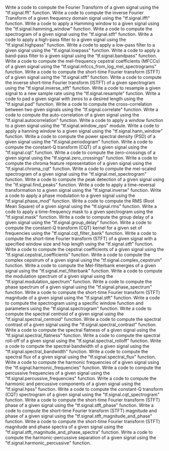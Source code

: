 Write a code to compute the Fourier Transform of a given signal using the "tf.signal.fft" function.
Write a code to compute the inverse Fourier Transform of a given frequency domain signal using the "tf.signal.ifft" function.
Write a code to apply a Hamming window to a given signal using the "tf.signal.hamming_window" function.
Write a code to compute the spectrogram of a given signal using the "tf.signal.stft" function.
Write a code to apply a high-pass filter to a given signal using the "tf.signal.highpass" function.
Write a code to apply a low-pass filter to a given signal using the "tf.signal.lowpass" function.
Write a code to apply a band-pass filter to a given signal using the "tf.signal.bandpass" function.
Write a code to compute the mel-frequency cepstral coefficients (MFCCs) of a given signal using the "tf.signal.mfccs_from_log_mel_spectrograms" function.
Write a code to compute the short-time Fourier transform (STFT) of a given signal using the "tf.signal.stft" function.
Write a code to compute the inverse short-time Fourier transform (ISTFT) of a given spectrogram using the "tf.signal.inverse_stft" function.
Write a code to resample a given signal to a new sample rate using the "tf.signal.resample" function.
Write a code to pad a given signal with zeros to a desired length using the "tf.signal.pad" function.
Write a code to compute the cross-correlation between two given signals using the "tf.signal.correlate" function.
Write a code to compute the auto-correlation of a given signal using the "tf.signal.autocorrelation" function.
Write a code to apply a window function to a given signal using the "tf.signal.window_ops" module.
Write a code to apply a hanning window to a given signal using the "tf.signal.hann_window" function.
Write a code to compute the power spectral density (PSD) of a given signal using the "tf.signal.periodogram" function.
Write a code to compute the constant-Q transform (CQT) of a given signal using the "tf.signal.cqt" function.
Write a code to compute the zero-crossings of a given signal using the "tf.signal.zero_crossings" function.
Write a code to compute the chroma feature representation of a given signal using the "tf.signal.chroma_cqt" function.
Write a code to compute the mel-scaled spectrogram of a given signal using the "tf.signal.mel_spectrogram" function.
Write a code to compute the peak detection of a given signal using the "tf.signal.find_peaks" function.
Write a code to apply a time-reversal transformation to a given signal using the "tf.signal.inverse" function.
Write a code to apply a phase modulation to a given signal using the "tf.signal.phase_mod" function.
Write a code to compute the RMS (Root Mean Square) of a given signal using the "tf.signal.rms" function.
Write a code to apply a time-frequency mask to a given spectrogram using the "tf.signal.mask" function.
Write a code to compute the group delay of a given signal using the "tf.signal.group_delay" function.
Write a code to compute the constant-Q transform (CQT) kernel for a given set of frequencies using the "tf.signal.cqt_filter_bank" function.
Write a code to compute the short-time Fourier transform (STFT) of a given signal with a specified window size and hop length using the "tf.signal.stft" function.
Write a code to compute the cepstral coefficients of a given signal using the "tf.signal.cepstral_coefficients" function.
Write a code to compute the complex cepstrum of a given signal using the "tf.signal.complex_cepstrum" function.
Write a code to compute the Mel-filterbank energies of a given signal using the "tf.signal.mel_filterbank" function.
Write a code to compute the modulation spectrum of a given signal using the "tf.signal.modulation_spectrum" function.
Write a code to compute the phase spectrum of a given signal using the "tf.signal.phase_spectrum" function.
Write a code to compute the short-time Fourier transform (STFT) magnitude of a given signal using the "tf.signal.stft" function.
Write a code to compute the spectrogram using a specific window function and parameters using the "tf.signal.spectrogram" function.
Write a code to compute the spectral centroid of a given signal using the "tf.signal.spectral_centroid" function.
Write a code to compute the spectral contrast of a given signal using the "tf.signal.spectral_contrast" function.
Write a code to compute the spectral flatness of a given signal using the "tf.signal.spectral_flatness" function.
Write a code to compute the spectral roll-off of a given signal using the "tf.signal.spectral_rolloff" function.
Write a code to compute the spectral bandwidth of a given signal using the "tf.signal.spectral_bandwidth" function.
Write a code to compute the spectral flux of a given signal using the "tf.signal.spectral_flux" function.
Write a code to compute the harmonic frequencies of a given signal using the "tf.signal.harmonic_frequencies" function.
Write a code to compute the percussive frequencies of a given signal using the "tf.signal.percussive_frequencies" function.
Write a code to compute the harmonic and percussive components of a given signal using the "tf.signal.hpss" function.
Write a code to compute the constant-Q transform (CQT) spectrogram of a given signal using the "tf.signal.cqt_spectrogram" function.
Write a code to compute the short-time Fourier transform (STFT) phase of a given signal using the "tf.signal.stft_phase" function.
Write a code to compute the short-time Fourier transform (STFT) magnitude and phase of a given signal using the "tf.signal.stft_magnitude_and_phase" function.
Write a code to compute the short-time Fourier transform (STFT) magnitude and phase spectra of a given signal using the "tf.signal.stft_magnitude_and_phase_spectra" function.
Write a code to compute the harmonic-percussive separation of a given signal using the "tf.signal.harmonic_percussive" function.